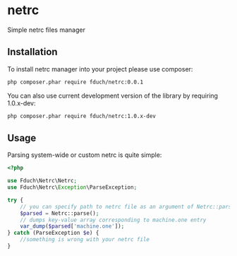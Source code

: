 netrc
=====

Simple netrc files manager

Installation
--------------
To install netrc manager into your project please use composer:

```sh
php composer.phar require fduch/netrc:0.0.1
```

You can also use current development version of the library by requiring 1.0.x-dev:

```sh
php composer.phar require fduch/netrc:1.0.x-dev
```

Usage
-----
Parsing system-wide or custom netrc is quite simple:

``` php
<?php

use Fduch\Netrc\Netrc;
use Fduch\Netrc\Exception\ParseException;

try {
    // you can specify path to netrc file as an argument of Netrc::parse() method
    $parsed = Netrc::parse();
    // dumps key-value array corresponding to machine.one entry
    var_dump($parsed['machine.one']);
} catch (ParseException $e) {
    //something is wrong with your netrc file
}

```